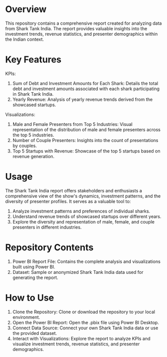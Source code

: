 # Overview
This repository contains a comprehensive report created for analyzing data from Shark Tank India. The report provides valuable insights into the investment trends, revenue statistics, and presenter demographics within the Indian context.

# Key Features
KPIs:
1.  Sum of Debt and Investment Amounts for Each Shark: Details the total debt and investment amounts associated with each shark participating in Shark Tank India.
2.  Yearly Revenue: Analysis of yearly revenue trends derived from the showcased startups.

Visualizations:
1.  Male and Female Presenters from Top 5 Industries: Visual representation of the distribution of male and female presenters across the top 5 industries.
2.  Number of Couple Presenters: Insights into the count of presentations by couples.
3.  Top 5 Startups with Revenue: Showcase of the top 5 startups based on revenue generation.

# Usage
The Shark Tank India report offers stakeholders and enthusiasts a comprehensive view of the show's dynamics, investment patterns, and the diversity of presenter profiles. It serves as a valuable tool to:

1.  Analyze investment patterns and preferences of individual sharks.
2.  Understand revenue trends of showcased startups over different years.
3.  Explore the diversity and representation of male, female, and couple presenters in different industries.

# Repository Contents
1.  Power BI Report File: Contains the complete analysis and visualizations built using Power BI.
2.  Dataset: Sample or anonymized Shark Tank India data used for generating the report.

# How to Use
1.  Clone the Repository: Clone or download the repository to your local environment.
2.  Open the Power BI Report: Open the .pbix file using Power BI Desktop.
3.  Connect Data Source: Connect your own Shark Tank India data or use the provided dataset.
4.  Interact with Visualizations: Explore the report to analyze KPIs and visualize investment trends, revenue statistics, and presenter demographics.
